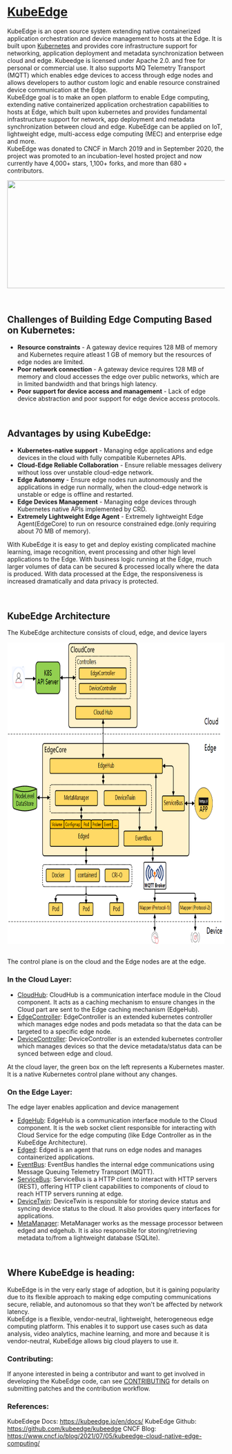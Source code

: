 # [KubeEdge](https://kubeedge.io/en/)

KubeEdge is an open source system extending native containerized application orchestration and device management to hosts at the Edge. It is built upon [Kubernetes](https://kubernetes.io/) and provides core infrastructure support for networking, application deployment and metadata synchronization between cloud and edge. Kubeedge is licensed under Apache 2.0. and free for personal or commercial use. It also supports MQ Telemetry Transport (MQTT) which enables edge devices to access through edge nodes and allows developers to author custom logic and enable resource constrained device communication at the Edge.<br>
KubeEdge goal is to make an open platform to enable Edge computing, extending native containerized application orchestration capabilities to hosts at Edge, which built upon kubernetes and provides fundamental infrastructure support for network, app deployment and metadata synchronization between cloud and edge. KubeEdge can be applied on IoT, lightweight edge, multi-access edge computing (MEC) and enterprise edge and more.
<br>
KubeEdge was donated to CNCF in March 2019 and in September 2020, the project was promoted to an incubation-level hosted project and now currently have 4,000+ stars, 1,100+ forks, and more than 680 + contributors.
<br>
<p align = "center">
<img src="https://kubeedge.io/img/kubeedge-horizontal-color.png"  style="width:700px; 
            height:250px; 
            display: block;" />
</p>
<br>

## Challenges of Building Edge Computing Based on Kubernetes:

- <b>Resource constraints</b> - A gateway device requires 128 MB of memory and Kubernetes require atleast 1 GB of memory but the resources of edge nodes are limited.
- <b>Poor network connection</b> - A gateway device requires 128 MB of memory and cloud accesses the edge over public networks, which are in limited bandwidth and that brings high latency.
- <b>Poor support for device access and management</b> - Lack of edge device abstraction and poor support for edge device access protocols.

<br>

## Advantages by using KubeEdge:

- <b>Kubernetes-native support</b> - Managing edge applications and edge devices in the cloud with fully compatible Kubernetes APIs.
- <b>Cloud-Edge Reliable Collaboration</b> - Ensure reliable messages delivery without loss over unstable cloud-edge network.
- <b>Edge Autonomy</b> - Ensure edge nodes run autonomously and the applications in edge run normally, when the cloud-edge network is unstable or edge is offline and restarted.
- <b>Edge Devices Management</b> - Managing edge devices through Kubernetes native APIs implemented by CRD.
- <b>Extremely Lightweight Edge Agent</b> - Extremely lightweight Edge Agent(EdgeCore) to run on resource constrained edge.(only requiring about 70 MB of memory).

With KubeEdge it is easy to get and deploy existing complicated machine learning, image recognition, event processing and other high level applications to the Edge. With business logic running at the Edge, much larger volumes of data can be secured & processed locally where the data is produced. With data processed at the Edge, the responsiveness is increased dramatically and data privacy is protected.

<br>

## KubeEdge Architecture

The KubeEdge architecture consists of cloud, edge, and device layers
<br>
<p align = "center">
<img src="https://github.com/kubeedge/kubeedge/blob/master/docs/images/kubeedge_arch.png?raw=true"  style="width:700px; 
            height:700px; 
            display: block;" />
</p>  
<br>
The control plane is on the cloud and the Edge nodes are at the edge. 
<br>

### In the Cloud Layer:

- [CloudHub](https://kubeedge.io/en/docs/architecture/cloud/cloudhub): CloudHub is a communication interface module in the Cloud component. It acts as a caching mechanism to ensure changes in the Cloud part are sent to the Edge caching mechanism (EdgeHub).
- [EdgeController](https://kubeedge.io/en/docs/architecture/cloud/edge_controller): EdgeController is an extended kubernetes controller which manages edge nodes and pods metadata so that the data can be targeted to a specific edge node.
- [DeviceController](https://kubeedge.io/en/docs/architecture/cloud/device_controller): DeviceController is an extended kubernetes controller which manages devices so that the device metadata/status data can be synced between edge and cloud.

At the cloud layer, the green box on the left represents a Kubernetes master. It is a native Kubernetes control plane without any changes.


### On the Edge Layer:

The edge layer enables application and device management

- [EdgeHub](https://kubeedge.io/en/docs/architecture/edge/edgehub): EdgeHub is a communication interface module to the Cloud component. It is the web socket client responsible for interacting with Cloud Service for the edge computing (like Edge Controller as in the KubeEdge Architecture).
- [Edged](https://kubeedge.io/en/docs/architecture/edge/edged): Edged is an agent that runs on edge nodes and manages containerized applications.
- [EventBus](https://kubeedge.io/en/docs/architecture/edge/eventbus): EventBus handles the internal edge communications using Message Queuing Telemetry Transport (MQTT). 
- [ServiceBus](https://kubeedge.io/en/docs/architecture/edge/servicebus): ServiceBus is a HTTP client to interact with HTTP servers (REST), offering HTTP client capabilities to components of cloud to reach HTTP servers running at edge.
- [DeviceTwin](https://kubeedge.io/en/docs/architecture/edge/devicetwin): DeviceTwin is responsible for storing device status and syncing device status to the cloud. It also provides query interfaces for applications.
- [MetaManager](https://kubeedge.io/en/docs/architecture/edge/metamanager): MetaManager works as the message processor between edged and edgehub. It is also responsible for storing/retrieving metadata to/from a lightweight database (SQLite).

<br>

## Where KubeEdge is heading:

KubeEdge is in the very early stage of adoption, but it is gaining popularity due to its flexible approach to making edge computing communications secure, reliable, and autonomous so that they won't be affected by network latency.
<br>
KubeEdge is a flexible, vendor-neutral, lightweight, heterogeneous edge computing platform. This enables it to support use cases such as data analysis, video analytics, machine learning, and more and because it is vendor-neutral, KubeEdge allows big cloud players to use it.

### Contributing:

If anyone interested in being a contributor and want to get involved in developing the KubeEdge code, can see [CONTRIBUTING](https://github.com/kubeedge/kubeedge/blob/master/CONTRIBUTING.md) for details on submitting patches and the contribution workflow.

### References:

KubeEdege Docs: https://kubeedge.io/en/docs/
KubeEdge Github: https://github.com/kubeedge/kubeedge
CNCF Blog: https://www.cncf.io/blog/2021/07/05/kubeedge-cloud-native-edge-computing/
